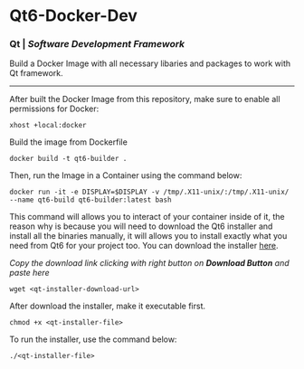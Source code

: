 # Qt6-Docker-Dev
### Qt | *Software Development Framework*
Build a Docker Image with all necessary libaries and packages to work with Qt framework.


---
After built the Docker Image from this repository, make sure to enable all permissions for Docker:
```
xhost +local:docker
```
Build the image from Dockerfile
```
docker build -t qt6-builder .
```
Then, run the Image in a Container using the command below:
```
docker run -it -e DISPLAY=$DISPLAY -v /tmp/.X11-unix/:/tmp/.X11-unix/ --name qt6-build qt6-builder:latest bash
```
This command will allows you to interact of your container inside of it, the reason why is because you will need to download the Qt6 installer and install all the binaries manually, it will allows you to install exactly what you need from Qt6 for your project too. You can download the installer [here](https://www.qt.io/download-qt-installer-oss?hsCtaTracking=99d9dd4f-5681-48d2-b096-470725510d34%7C074ddad0-fdef-4e53-8aa8-5e8a876d6ab4).

*Copy the download link clicking with right button on **Download Button** and paste here*
```
wget <qt-installer-download-url>
```
After download the installer, make it executable first.
```
chmod +x <qt-installer-file>
```
To run the installer, use the command below:
```
./<qt-installer-file>
```
